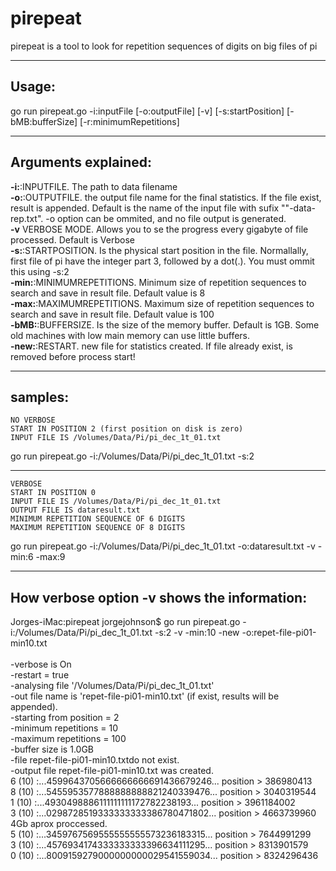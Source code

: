# pirepeat
pirepeat is a tool to look for repetition sequences of digits on big files of pi

___
## Usage:

go run pirepeat.go -i:inputFile [-o:outputFile] [-v] [-s:startPosition] [-bMB:bufferSize] [-r:minimumRepetitions]

___

## Arguments explained:
**-i:**:INPUTFILE. The path to data filename</br>
**-o:**:OUTPUTFILE.  the output file name for the final statistics. If the file exist, result is appended. Default is the name of the input file with sufix ""-data-rep.txt". -o option can be ommited, and no file output is generated.</br>
**-v** VERBOSE MODE. Allows you to se the progress every gigabyte of file processed. Default is Verbose</br>
**-s:**:STARTPOSITION. Is the physical start position in the file. Normallally, first file of pi have the integer part 3, followed by a dot(.). You must ommit this using -s:2</br>
**-min:**:MINIMUMREPETITIONS. Minimum size of repetition sequences to search and save in result file. Default value is 8</br>
**-max:**:MAXIMUMREPETITIONS. Maximum size of repetition sequences to search and save in result file. Default value is 100</br>
**-bMB:**:BUFFERSIZE. Is the size of the memory buffer. Default is 1GB. Some old machines with low main memory can use little buffers. </br>
**-new:**:RESTART. new file for statistics created. If file already exist, is removed before process start! </br>

___

## samples:

    NO VERBOSE
    START IN POSITION 2 (first position on disk is zero)
    INPUT FILE IS /Volumes/Data/Pi/pi_dec_1t_01.txt

go run pirepeat.go -i:/Volumes/Data/Pi/pi_dec_1t_01.txt -s:2
___

    VERBOSE
    START IN POSITION 0
    INPUT FILE IS /Volumes/Data/Pi/pi_dec_1t_01.txt
    OUTPUT FILE IS dataresult.txt
    MINIMUM REPETITION SEQUENCE OF 6 DIGITS 
    MAXIMUM REPETITION SEQUENCE OF 8 DIGITS 
go run pirepeat.go -i:/Volumes/Data/Pi/pi_dec_1t_01.txt -o:dataresult.txt -v -min:6 -max:9


___

## How verbose option -v shows the information:
Jorges-iMac:pirepeat jorgejohnson$ go run pirepeat.go -i:/Volumes/Data/Pi/pi_dec_1t_01.txt -s:2 -v  -min:10 -new -o:repet-file-pi01-min10.txt</br>
</br>
-verbose is On</br>
-restart = true</br>
-analysing file '/Volumes/Data/Pi/pi_dec_1t_01.txt'</br>
-out file name is 'repet-file-pi01-min10.txt' (if exist, results will be appended).</br>
-starting from position = 2</br>
-minimum repetitions = 10</br> 
-maximum repetitions = 100</br>
-buffer size is  1.0GB</br>
-file repet-file-pi01-min10.txtdo not exist.</br>
-output file repet-file-pi01-min10.txt was created.</br>
6 (10) :...4599643705666666666691436679246... position > 386980413</br>
8 (10) :...5455953577888888888821240339476... position > 3040319544</br>
1 (10) :...4930498886111111111172782238193... position > 3961184002</br>
3 (10) :...0298728519333333333386780471802... position > 4663739960</br>
4Gb aprox proccessed.</br>
5 (10) :...3459767569555555555573236183315... position > 7644991299</br>
3 (10) :...4576934174333333333396634111295... position > 8313901579</br>
0 (10) :...8009159279000000000029541559034... position > 8324296436</br>
